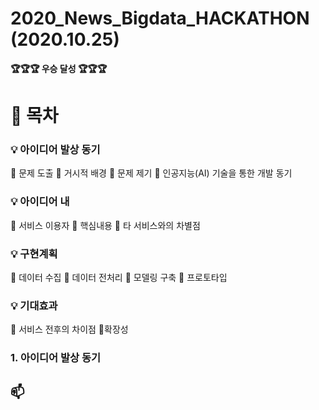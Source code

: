 # 2020_News_Bigdata_HACKATHON (2020.10.25)

**🏆🏆🏆 우승 달성 🏆🏆🏆** 

# 📖 목차

### 💡 아이디어 발상 동기
  📃 문제 도출
  📃 거시적 배경
  📃 문제 제기
  📃 인공지능(AI) 기술을 통한 개발 동기

### 💡 아이디어 내
  📃 서비스 이용자
  📃 핵심내용
  📃 타 서비스와의 차별점
  
### 💡 구현계획
  📃 데이터 수집
  📃 데이터 전처리
  📃 모델링 구축
  📃 프로토타입
  
### 💡 기대효과
  📃 서비스 전후의 차이점
  📃확장성



### 1. 아이디어 발상 동기
##   📫
